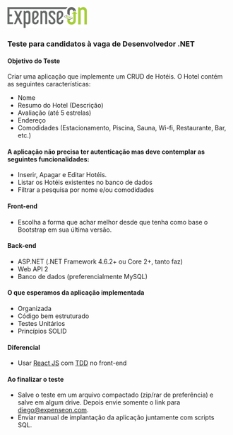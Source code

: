 ![ExpenseOn](expenseon-logo.png)
### Teste para candidatos à vaga de Desenvolvedor .NET

#### Objetivo do Teste

Criar uma aplicação que implemente um CRUD de Hotéis.
O Hotel contém as seguintes características:

- Nome
- Resumo do Hotel (Descrição)
- Avaliação (até 5 estrelas)
- Endereço
- Comodidades (Estacionamento, Piscina, Sauna, Wi-fi, Restaurante, Bar, etc.)

#### A aplicação não precisa ter autenticação mas deve contemplar as seguintes funcionalidades:

- Inserir, Apagar e Editar Hotéis.
- Listar os Hotéis existentes no banco de dados
- Filtrar a pesquisa por nome e/ou comodidades

#### Front-end

- Escolha a forma que achar melhor desde que tenha como base o Bootstrap em sua última versão.

#### Back-end

- ASP.NET (.NET Framework 4.6.2+ ou Core 2+, tanto faz)
- Web API 2
- Banco de dados (preferencialmente MySQL)

#### O que esperamos da aplicação implementada

- Organizada
- Código bem estruturado
- Testes Unitários
- Princípios SOLID

#### Diferencial

- Usar [React JS](https://reactjs.org) com [TDD](https://pt.wikipedia.org/wiki/Test_Driven_Development) no front-end

#### Ao finalizar o teste

- Salve o teste em um arquivo compactado (zip/rar de preferência) e salve em algum drive. Depois envie somente o link para diego@expenseon.com.
- Enviar manual de implantação da aplicação juntamente com scripts SQL.
